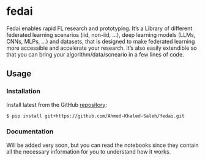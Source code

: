 # fedai


<!-- WARNING: THIS FILE WAS AUTOGENERATED! DO NOT EDIT! -->

Fedai enables rapid FL research and prototyping. It’s a Library of
different federated learning scenarios (iid, non-iid, …), deep learning
models (LLMs, CNNs, MLPs, …) and datasets, that is designed to make
federated learning more accessible and accelerate your research. It’s
also easily extendible so that you can bring your
algorithm/data/scneario in a few lines of code.

## Usage

### Installation

Install latest from the GitHub
[repository](https://github.com/Ahmed-Khaled-Saleh/fedai):

``` sh
$ pip install git+https://github.com/Ahmed-Khaled-Saleh/fedai.git
```

### Documentation

Will be added very soon, but you can read the notebooks since they
contain all the necessary information for you to understand how it
works.
